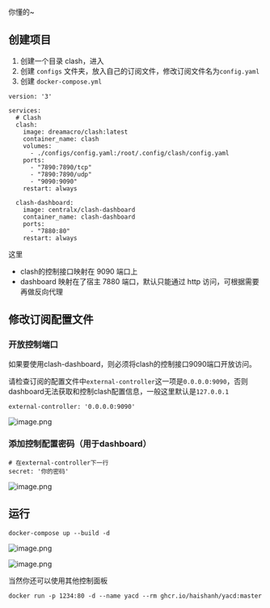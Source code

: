 你懂的~

## 创建项目

1. 创建一个目录 clash，进入
2. 创建 `configs` 文件夹，放入自己的订阅文件，修改订阅文件名为`config.yaml`
3. 创建 `docker-compose.yml`

```
version: '3'

services:
  # Clash
  clash:
    image: dreamacro/clash:latest
    container_name: clash
    volumes:
      - ./configs/config.yaml:/root/.config/clash/config.yaml
    ports:
      - "7890:7890/tcp"
      - "7890:7890/udp"
      - "9090:9090"
    restart: always

  clash-dashboard:
    image: centralx/clash-dashboard
    container_name: clash-dashboard
    ports:
      - "7880:80"
    restart: always
```

这里

- clash的控制接口映射在 9090 端口上
- dashboard 映射在了宿主 7880 端口，默认只能通过 http 访问，可根据需要再做反向代理

## 修改订阅配置文件

### 开放控制端口

如果要使用clash-dashboard，则必须将clash的控制接口9090端口开放访问。

请检查订阅的配置文件中`external-controller`这一项是`0.0.0.0:9090`，否则dashboard无法获取和控制clash配置信息，一般这里默认是`127.0.0.1`

```
external-controller: '0.0.0.0:9090'
```

![image.png](https://oss.silon.vip/img/3290fdf04944ef9365b4aa6f86319b85.image.png)

### 添加控制配置密码（用于dashboard）

```
# 在external-controller下一行
secret: '你的密码'
```

![image.png](https://oss.silon.vip/img/4040b08aa28dbc1748988b7d8417943e.image.png)

## 运行

```
docker-compose up --build -d
```

![image.png](https://oss.silon.vip/img/8b46e0e0ea9e2c036965aaa3f10e5fb7.image.png)

![image.png](https://oss.silon.vip/img/f4b61e24d7745872d4a4bb08db43ba6e.image.png)


当然你还可以使用其他控制面板
```
docker run -p 1234:80 -d --name yacd --rm ghcr.io/haishanh/yacd:master
```